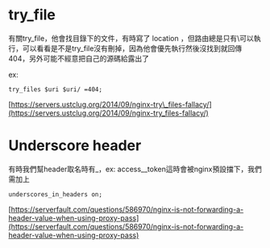 # try\_file

有關try\_file，他會找目錄下的文件，有時寫了 location  ，但路由總是只有\可以執行，可以看看是不是try\_file沒有刪掉，因為他會優先執行然後沒找到就回傳404，另外可能不經意把自己的源碼給露出了

ex:

```
try_files $uri $uri/ =404;
```

[https://servers.ustclug.org/2014/09/nginx-try\_files-fallacy/](https://servers.ustclug.org/2014/09/nginx-try_files-fallacy/)

# Underscore header

有時我們幫header取名時有_，ex: access\__token這時會被nginx預設擋下，我們需加上

```
underscores_in_headers on;
```

[https://serverfault.com/questions/586970/nginx-is-not-forwarding-a-header-value-when-using-proxy-pass](https://serverfault.com/questions/586970/nginx-is-not-forwarding-a-header-value-when-using-proxy-pass)

